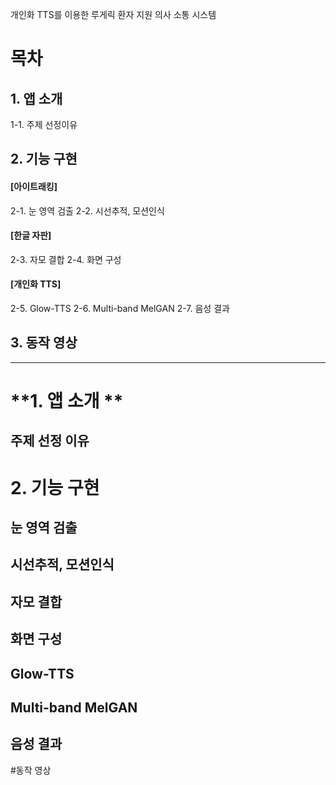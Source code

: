 개인화 TTS를 이용한 루게릭 환자 지원 의사 소통 시스템

# 목차

## 1. 앱 소개
1-1. 주제 선정이유   

## 2. 기능 구현
#### [아이트래킹]
2-1. 눈 영역 검출
2-2. 시선추적, 모션인식

#### [한글 자판]
2-3. 자모 결합
2-4. 화면 구성

#### [개인화 TTS]
2-5. Glow-TTS
2-6. Multi-band MelGAN
2-7. 음성 결과

## 3. 동작 영상

<hr>

# **1. 앱 소개 **

## 주제 선정 이유

# 2. 기능 구현

## 눈 영역 검출

## 시선추적, 모션인식

##  자모 결합

## 화면 구성

## Glow-TTS

## Multi-band MelGAN

## 음성 결과

#동작 영상


